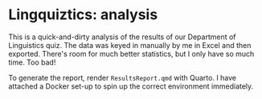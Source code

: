 # Lingquiztics: analysis

This is a quick-and-dirty analysis of the results of our Department of Linguistics quiz. The data was keyed in manually by me in Excel and then exported. There's room for much better statistics, but I only have so much time. Too bad!

To generate the report, render `ResultsReport.qmd` with Quarto. I have attached a Docker set-up to spin up the correct environment immediately.